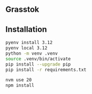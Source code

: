 ## Grasstok

## Installation

```bash
pyenv install 3.12
pyenv local 3.12
python -m venv .venv
source .venv/bin/activate
pip install --upgrade pip
pip install -r requirements.txt

nvm use 20
npm install
```